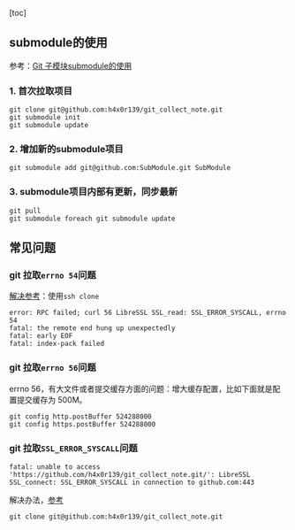 [toc]
## submodule的使用

参考：[Git 子模块submodule的使用](https://blog.csdn.net/h4x0r_007/article/details/108167592)

### 1. 首次拉取项目
```shell
git clone git@github.com:h4x0r139/git_collect_note.git
git submodule init
git submodule update
```
### 2. 增加新的submodule项目
```shell
git submodule add git@github.com:SubModule.git SubModule
```
### 3. submodule项目内部有更新，同步最新

```
git pull
git submodule foreach git submodule update
```

## 常见问题

### git 拉取`errno 54`问题

  [解决参考](https://blog.csdn.net/qq_42347755/article/details/90347988)：使用`ssh clone`
```
error: RPC failed; curl 56 LibreSSL SSL_read: SSL_ERROR_SYSCALL, errno 54
fatal: the remote end hung up unexpectedly
fatal: early EOF
fatal: index-pack failed
```
### git 拉取`errno 56`问题

  errno 56，有大文件或者提交缓存方面的问题：增大缓存配置，比如下面就是配置提交缓存为 500M。

```
git config http.postBuffer 524288000
git config https.postBuffer 524288000
```

### git 拉取`SSL_ERROR_SYSCALL`问题

```
fatal: unable to access 'https://github.com/h4x0r139/git_collect_note.git/': LibreSSL SSL_connect: SSL_ERROR_SYSCALL in connection to github.com:443 
```

解决办法，[参考](https://blog.hyperzsb.tech/git-ssl-error/)

```
git clone git@github.com:h4x0r139/git_collect_note.git
```

